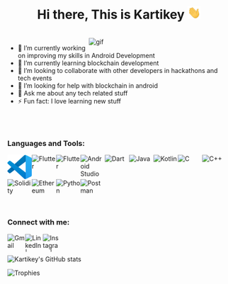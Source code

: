 <h1 align ="center">Hi there, This is Kartikey <img src="https://raw.githubusercontent.com/ABSphreak/ABSphreak/master/gifs/Hi.gif" width="30px"></h1>
<br/>

<img align="right" alt="gif" width="320px" src="https://media4.giphy.com/media/13HgwGsXF0aiGY/giphy.gif?cid=790b761120f0d240f294596f7b86dc05b382f8a688140e8a&rid=giphy.gif&ct=g" />


- 🔭 I’m currently working on improving my skills in Android Development
- 🌱 I’m currently learning blockchain development
- 👯 I’m looking to collaborate with other developers in hackathons and tech events
- 🤔 I’m looking for help with blockchain in android
- 💬 Ask me about any tech related stuff
- ⚡ Fun fact: I love learning new stuff
<br/>

<br/>


### Languages and Tools:

<img align="left" alt="Visual Studio Code" width="55px" height="55px" src="https://raw.githubusercontent.com/github/explore/80688e429a7d4ef2fca1e82350fe8e3517d3494d/topics/visual-studio-code/visual-studio-code.png" />
<img align="left" alt="Flutter" width="55px" height="55px"  src="https://img.icons8.com/fluency/48/000000/flutter.png" />
<img align="left" alt="Flutter" width="55px" height="55px"  src="https://cdn.worldvectorlogo.com/logos/react-1.svg" />
<img align="left" alt="Android Studio" width="55px" height="55px"  src="https://img.icons8.com/color/48/000000/android-studio--v2.png" />
<img align="left" alt="Dart" width="55px" height="55px"  src="https://img.icons8.com/color/48/000000/dart.png" />
<img align="left" alt="Java" width="55px" height="55px"  src="https://img.icons8.com/color/344/java-coffee-cup-logo--v1.png"/>
<img align="left" alt="Kotlin" width="55px" height="55px" src="https://img.icons8.com/color/48/000000/kotlin.png"/>
<img align="left" alt="C" width="55px" height="55px"  src="https://img.icons8.com/color/48/000000/c-programming.png"/>
<img align="left" alt="C++" width="55px" height="55px"  src="https://img.icons8.com/color/48/000000/c-plus-plus-logo.png"/>
<img align="left" alt="Solidity" width="55px" height="55px"  src="https://ludu-assets.s3.amazonaws.com/lesson-icons/26/OS6xpcvmIL6y0G3ZQW99"/>
<img align="left" alt="Ethereum" width="55px" height="55px"  src="https://icons-for-free.com/iconfiles/png/512/eth+ethcoin+etherium+icon-1320162857971241492.png"/>
<img align="left" alt="Python" width="55px" height="55px"  src="https://img.icons8.com/color/48/000000/python--v1.png"/>
<img align="left" alt="Postman" width="55px" height="55px"  src="https://img.icons8.com/external-tal-revivo-shadow-tal-revivo/24/000000/external-postman-is-the-only-complete-api-development-environment-logo-shadow-tal-revivo.png"/>

<br />
<br/>
<br/>
<br/>
<br/>
<br/>
<br/>
<h3>Connect with me:</h3>

[<img align="left" alt="Gmail" width="40px" height="40px" src="https://img.icons8.com/color/48/000000/gmail-new.png"/>](mailto:kartikeymahawar1234@gmail.com)
[<img align="left" alt="LinkedIn | LinkedIn" width="40px" height="40px" src="https://img.icons8.com/fluency/48/000000/linkedin.png"/>](https://www.linkedin.com/in/kartikey-mahawar/)
[<img align="left" alt="Instagram | Instagram" width="40px" height="40px" src="https://img.icons8.com/fluency/48/000000/instagram-new.png"/>](https://www.instagram.com/kartikeymahawar/)
<br/>
<br />

![Kartikey's GitHub stats](https://github-readme-stats.vercel.app/api?username=kartikey321&show_icons=true&count_private=true)

![Trophies](https://github-profile-trophy.vercel.app/?username=kartikey321&theme=nord&column=8)


 <!--[![Readme Card](https://github-readme-stats.vercel.app/api/pin/?username=kartikey321&repo=cab_rider)](https://github.com/kartikey321/cab_rider)--!?
 [![Top Langs](https://github-readme-stats.vercel.app/api/top-langs/?username=kartikey321&layout=compact)](https://github.com/kartikey321/cab_rider)
